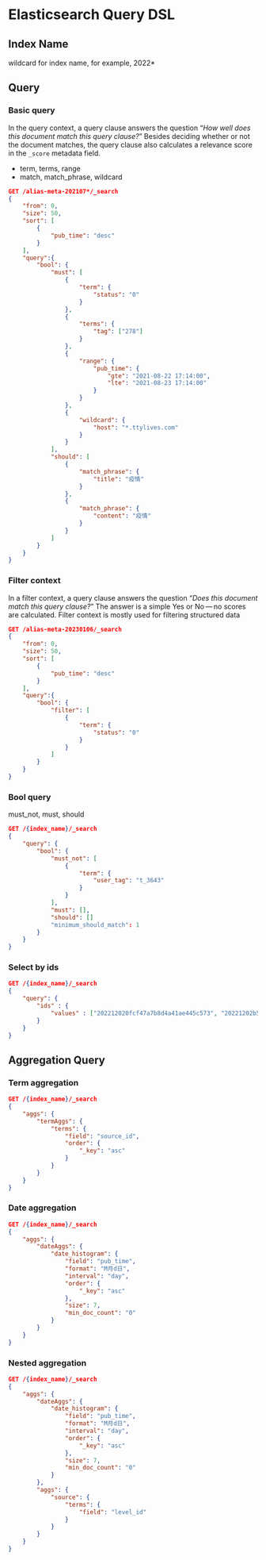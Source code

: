 # Elasticsearch Query DSL

## Index Name

wildcard for index name, for example, 2022*

## Query

### Basic query

In the query context, a query clause answers the question “*How well does this document match this query clause?*” Besides deciding whether or not the document matches, the query clause also calculates a relevance score in the `_score` metadata field.

- term, terms, range
- match, match_phrase, wildcard

```json
GET /alias-meta-202107*/_search
{
    "from": 0,
    "size": 50,
    "sort": [
        {
            "pub_time": "desc"
        }
    ],
    "query":{
        "bool": {
            "must": [
                {
                    "term": {
                        "status": "0"
                    }
                },
                {
                    "terms": {
                        "tag": ["278"]
                    }
                },
                {
                    "range": {
                        "pub_time": {
                            "gte": "2021-08-22 17:14:00",
                            "lte": "2021-08-23 17:14:00"
                        }
                    }
                },
                {
                    "wildcard": {
                        "host": "*.ttylives.com"
                    }
                }
            ],
            "should": [
                {
                    "match_phrase": {
                        "title": "疫情"
                    }
                },
                {
                    "match_phrase": {
                        "content": "疫情"
                    }
                }
            ]
        }
    }
}
```

### Filter context

In a filter context, a query clause answers the question “*Does this document match this query clause?*” The answer is a simple Yes or No — no scores are calculated. Filter context is mostly used for filtering structured data

```json
GET /alias-meta-20230106/_search
{
    "from": 0,
    "size": 50,
    "sort": [
        {
            "pub_time": "desc"
        }
    ],
    "query":{
        "bool": {
            "filter": [
                {
                    "term": {
                        "status": "0"
                    }
                }
            ]
        }
    }
}
```



### Bool query

must_not, must, should

```json
GET /{index_name}/_search
{
    "query": {
        "bool": {
            "must_not": [
                {
                    "term": {
                        "user_tag": "t_3643"
                    }
                }
            ],
            "must": [],
            "should": []
            "minimum_should_match": 1
        }
    }
}
```

### Select by ids

```json
GET /{index_name}/_search
{
    "query": {
        "ids" : {
            "values" : ["202212020fcf47a7b8d4a41ae445c573", "20221202b5484966b9700ca56c9c3e64"]
        }
    }
}
```

## Aggregation Query

### Term aggregation

```json
GET /{index_name}/_search
{
    "aggs": {
        "termAggs": {
            "terms": {
                "field": "source_id",
                "order": {
                    "_key": "asc"
                }
            }
        }
    }
}
```

### Date aggregation

```json
GET /{index_name}/_search
{
    "aggs": {
        "dateAggs": {
            "date_histogram": {
                "field": "pub_time",
                "format": "M月d日",
                "interval": "day",
                "order": {
                    "_key": "asc"
                },
                "size": 7,
                "min_doc_count": "0"
            }
        }
    }
}
```

### Nested aggregation

```json
GET /{index_name}/_search
{
    "aggs": {
        "dateAggs": {
            "date_histogram": {
                "field": "pub_time",
                "format": "M月d日",
                "interval": "day",
                "order": {
                    "_key": "asc"
                },
                "size": 7,
                "min_doc_count": "0"
            }
        },
        "aggs": {
            "source": {
                "terms": {
                    "field": "level_id"
                }
            }
        }
    }
}
```

